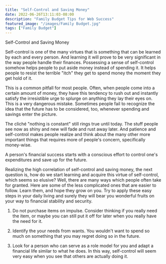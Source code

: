 ```yaml
---
title: "Self-Control and Saving Money"
date: 2022-06-26T13:11:03-08:00
description: "Family Budget Tips for Web Success"
featured_image: "/images/Family Budget.jpg"
tags: ["Family Budget"]
---
```


Self-Control and Saving Money


Self-control is one of the many virtues that is something that can be learned by each and every person.  And learning it will prove to be very significant in the way people handle their finances. Possessing a sense of self-control somehow helps people to put aside money instead of spending it. It helps people to resist the terrible "itch" they get to spend money the moment they get hold of it.

This is a common pitfall for most people. Often, when people come into a certain amount of money, they have this tendency to rush out and instantly satisfy the irresistible urge to splurge on anything they lay their eyes on.  This is a very dangerous mistake.  Sometimes people fail to recognize the idea that the future has to be considered, too, whenever spending and savings enter the picture.

The cliché "nothing is constant" still rings true until today.  The stuff people see now as shiny and new will fade and rust away later.  And patience and self-control makes people realize and think about the many other more important things that requires more of people's concern, specifically money-wise.  

A person's financial success starts with a conscious effort to control one's expenditures and save up for the future. 

Realizing the high correlation of self-control and saving money, the next question is, how do we start learning and acquire this virtue of self-control, which seems so elusive?  Well, there are many ways which people often take for granted. Here are some of the less complicated ones that are easier to follow.  Learn them, and hope they grow on you. Try to apply these easy steps in your daily living and surely they will bear you wonderful fruits on your way to financial stability and security.

1.  Do not purchase items on impulse.  Consider thinking if you really need the item, or maybe you can still put it off for later when you really have the need for it.  

2.  Identify the your needs from wants.  You wouldn't want to spend so much on something that you may regret doing so in the future.

3.  Look for a person who can serve as a role model for you and adapt a financial life similar to what he does. In this way, self-control will seem very easy when you see that others are actually doing it.










